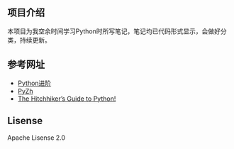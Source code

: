 ## 项目介绍
本项目为我空余时间学习Python时所写笔记，笔记均已代码形式显示，会做好分类，持续更新。

## 参考网址

- [Python进阶](https://eastlakeside.gitbooks.io/interpy-zh/content/)
- [PyZh](https://pyzh.readthedocs.io/en/latest/index.html)
- [The Hitchhiker’s Guide to Python!](http://docs.python-guide.org/en/latest/)

## Lisense
Apache Lisense 2.0